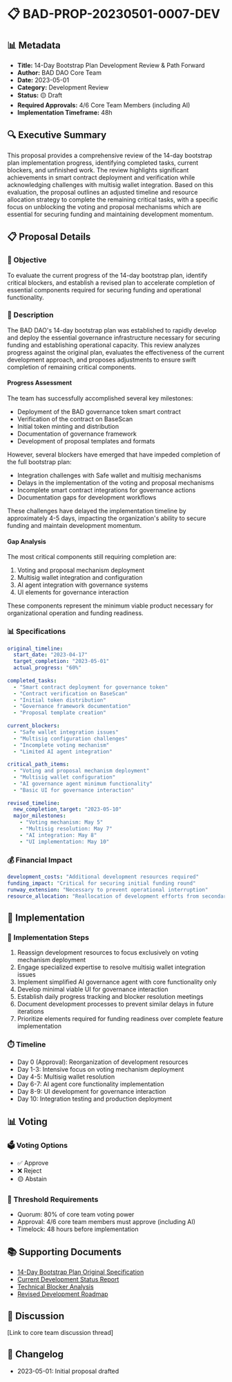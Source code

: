 # 📋 BAD-PROP-20230501-0007-DEV

## 📊 Metadata
- **Title:** 14-Day Bootstrap Plan Development Review & Path Forward
- **Author:** BAD DAO Core Team
- **Date:** 2023-05-01
- **Category:** Development Review
- **Status:** 🟡 Draft
- **Required Approvals:** 4/6 Core Team Members (including AI)
- **Implementation Timeframe:** 48h

## 🔍 Executive Summary

This proposal provides a comprehensive review of the 14-day bootstrap plan implementation progress, identifying completed tasks, current blockers, and unfinished work. The review highlights significant achievements in smart contract deployment and verification while acknowledging challenges with multisig wallet integration. Based on this evaluation, the proposal outlines an adjusted timeline and resource allocation strategy to complete the remaining critical tasks, with a specific focus on unblocking the voting and proposal mechanisms which are essential for securing funding and maintaining development momentum.

## 📋 Proposal Details

### 🎯 Objective

To evaluate the current progress of the 14-day bootstrap plan, identify critical blockers, and establish a revised plan to accelerate completion of essential components required for securing funding and operational functionality.

### 📝 Description

The BAD DAO's 14-day bootstrap plan was established to rapidly develop and deploy the essential governance infrastructure necessary for securing funding and establishing operational capacity. This review analyzes progress against the original plan, evaluates the effectiveness of the current development approach, and proposes adjustments to ensure swift completion of remaining critical components.

#### Progress Assessment

The team has successfully accomplished several key milestones:
- Deployment of the BAD governance token smart contract
- Verification of the contract on BaseScan
- Initial token minting and distribution
- Documentation of governance framework
- Development of proposal templates and formats

However, several blockers have emerged that have impeded completion of the full bootstrap plan:
- Integration challenges with Safe wallet and multisig mechanisms
- Delays in the implementation of the voting and proposal mechanisms
- Incomplete smart contract integrations for governance actions
- Documentation gaps for development workflows

These challenges have delayed the implementation timeline by approximately 4-5 days, impacting the organization's ability to secure funding and maintain development momentum.

#### Gap Analysis

The most critical components still requiring completion are:
1. Voting and proposal mechanism deployment
2. Multisig wallet integration and configuration
3. AI agent integration with governance systems
4. UI elements for governance interaction

These components represent the minimum viable product necessary for organizational operation and funding readiness.

### 📊 Specifications

```yaml
original_timeline:
  start_date: "2023-04-17"
  target_completion: "2023-05-01"
  actual_progress: "60%"
  
completed_tasks:
  - "Smart contract deployment for governance token"
  - "Contract verification on BaseScan"
  - "Initial token distribution"
  - "Governance framework documentation"
  - "Proposal template creation"
  
current_blockers:
  - "Safe wallet integration issues"
  - "Multisig configuration challenges"
  - "Incomplete voting mechanism"
  - "Limited AI agent integration"
  
critical_path_items:
  - "Voting and proposal mechanism deployment"
  - "Multisig wallet configuration"
  - "AI governance agent minimum functionality"
  - "Basic UI for governance interaction"
  
revised_timeline:
  new_completion_target: "2023-05-10"
  major_milestones:
    - "Voting mechanism: May 5"
    - "Multisig resolution: May 7"
    - "AI integration: May 8"
    - "UI implementation: May 10"
```

### 💰 Financial Impact

```yaml
development_costs: "Additional development resources required"
funding_impact: "Critical for securing initial funding round"
runway_extension: "Necessary to prevent operational interruption"
resource_allocation: "Reallocation of development efforts from secondary features to critical path items"
```

## 🔄 Implementation

### 📝 Implementation Steps

1. Reassign development resources to focus exclusively on voting mechanism deployment
2. Engage specialized expertise to resolve multisig wallet integration issues
3. Implement simplified AI governance agent with core functionality only
4. Develop minimal viable UI for governance interaction
5. Establish daily progress tracking and blocker resolution meetings
6. Document development processes to prevent similar delays in future iterations
7. Prioritize elements required for funding readiness over complete feature implementation

### ⏱️ Timeline

- Day 0 (Approval): Reorganization of development resources
- Day 1-3: Intensive focus on voting mechanism deployment
- Day 4-5: Multisig wallet resolution
- Day 6-7: AI agent core functionality implementation
- Day 8-9: UI development for governance interaction
- Day 10: Integration testing and production deployment

## 📊 Voting

### 🗳️ Voting Options
- ✅ Approve
- ❌ Reject
- 🟡 Abstain

### 🔢 Threshold Requirements
- Quorum: 80% of core team voting power
- Approval: 4/6 core team members must approve (including AI)
- Timelock: 48 hours before implementation

## 📚 Supporting Documents
- [14-Day Bootstrap Plan Original Specification](https://drive.google.com/...)
- [Current Development Status Report](https://drive.google.com/...)
- [Technical Blocker Analysis](https://drive.google.com/...)
- [Revised Development Roadmap](https://drive.google.com/...)

## 💬 Discussion
[Link to core team discussion thread]

## 📝 Changelog
- 2023-05-01: Initial proposal drafted 
